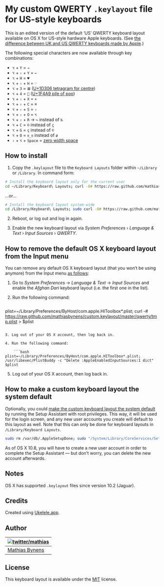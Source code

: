 # My custom QWERTY `.keylayout` file for US-style keyboards

This is an edited version of the default ‘US’ QWERTY keyboard layout available on OS X for US-style hardware Apple keyboards. (See [the difference between UK and US QWERTY keyboards made by Apple](http://apple.stackexchange.com/a/106059/4408).)

The following special characters are now available through key combinations:

* `⌥` + `Y` = `→`
* `⌥` + `⇧` + `Y` = `←`
* `⌥` + `H` = `♥`
* `⌥` + `⇧` + `H` = `♡`
* `⌥` + `3` = `𝌆` ([U+1D306 tetragram for centre](http://codepoints.net/U+1D306))
* `⌥` + `4` = `💩` ([U+1F4A9 pile of poo](http://codepoints.net/U+1F4A9))
* `⌥` + `⇧` + `X` = `×`
* `⌥` + `⇧` + `C` = `⌘`
* `⌥` + `⇧` + `S` = `⇧`
* `⌥` + `⇧` + `O` = `⌥`
* `⌥` + `⇧` + `R` → `↪` instead of `‰`
* `⌥` + `C` = `©` instead of `ç`
* `⌥` + `G` = `ç` instead of `©`
* `⌥` + `O` = `ಠ_ಠ` instead of `ø`
* `⇧` + `⌥` + `Space` = [zero width space](http://codepoints.net/U+200B)

## How to install

1. Copy the `.keylayout` file to the `Keyboard Layouts` folder within `~/Library` or `/Library`. In command form:

```bash
# Install the keyboard layout only for the current user
cd ~/Library/Keyboard\ Layouts; curl -O# https://raw.github.com/mathiasbynens/custom.keylayout/master/qwerty/qwerty.keylayout
```

…or…

```bash
# Install the keyboard layout system-wide
cd /Library/Keyboard\ Layouts; sudo curl -O# https://raw.github.com/mathiasbynens/custom.keylayout/master/qwerty/qwerty.keylayout
```

2. Reboot, or log out and log in again.

3. Enable the new keyboard layout via _System Preferences_ › _Language & Text_ › _Input Sources_ › _QWERTY_.

## How to remove the default OS X keyboard layout from the Input menu

You can remove any default OS X keyboard layout (that you won’t be using anymore) from the Input menu [as follows](http://apple.stackexchange.com/a/60521/4408):

1. Go to _System Preferences_ → _Language & Text_ → _Input Sources_ and enable the _Afghan Dari_ keyboard layout (i.e. the first one in the list).

2. Run the following command:

    ```bash
plist=~/Library/Preferences/ByHost/com.apple.HIToolbox*.plist; curl -# https://raw.github.com/mathiasbynens/custom.keylayout/master/qwerty/tmp.plist > $plist
```

3. Log out of your OS X account, then log back in.

4. Run the following command:

    ```bash
plist=~/Library/Preferences/ByHost/com.apple.HIToolbox*.plist; /usr/libexec/PlistBuddy -c "Delete :AppleEnabledInputSources:1 dict" $plist
```

5. Log out of your OS X account, then log back in.

## How to make a custom keyboard layout the system default

Optionally, you could [make the custom keyboard layout the system default](http://apple.stackexchange.com/a/44916/4408) by running the Setup Assistant with root privileges. This way, it will be used for the login screen, and any new user accounts you create will default to this layout as well. Note that this can only be done for keyboard layouts in `/Library/Keyboard Layouts`.

```bash
sudo rm /var/db/.AppleSetupDone; sudo "/System/Library/CoreServices/Setup Assistant.app/Contents/MacOS/Setup Assistant"
```

As of OS X 10.8, you will have to create a new user account in order to complete the Setup Assistant — but don’t worry, you can delete the new account afterwards.

## Notes

OS X has supported `.keylayout` files since version 10.2 (Jaguar).

## Credits

Created using [Ukelele.app](http://scripts.sil.org/ukelele).

## Author

| [![twitter/mathias](http://gravatar.com/avatar/24e08a9ea84deb17ae121074d0f17125?s=70)](http://twitter.com/mathias "Follow @mathias on Twitter") |
|---|
| [Mathias Bynens](http://mathiasbynens.be/) |

## License

This keyboard layout is available under the [MIT](http://mths.be/mit) license.
